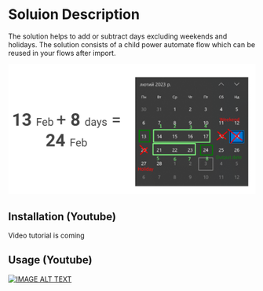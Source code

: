 # Soluion Description

The solution helps to add or subtract days excluding weekends and holidays. The solution consists of a child power automate flow which can be reused in your flows after import.

![alt text](https://github.com/LessCodeHub/PowerAppsSolutions/blob/main/Add%20days%20excluding%20weekends%20and%20holidays/misc/example1.png?raw=true)

## Installation (Youtube)

Video tutorial is coming

## Usage (Youtube)

[![IMAGE ALT TEXT](http://img.youtube.com/vi/zPKEGT03AZE/0.jpg)](http://www.youtube.com/watch?v=zPKEGT03AZE "Power Automate: add days excluding weekends and holidays")

